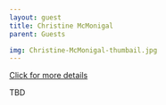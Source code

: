 ```yaml
---
layout: guest
title: Christine McMonigal
parent: Guests

img: Christine-McMonigal-thumbail.jpg
---
```




<div class="badge-base LI-profile-badge" data-locale="en_US" data-size="medium" data-theme="light" data-type="VERTICAL" data-vanity="christine-mcmonigal-501b796" data-version="v1"><a class="badge-base__link LI-simple-link" href="https://www.linkedin.com/in/christine-mcmonigal-501b796?trk=profile-badge">Click for more details</a></div>


TBD
